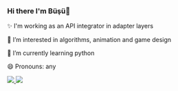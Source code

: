 ### Hi there I'm Büşü👋

✨ I'm working as an API integrator in adapter layers

👀 I’m interested in algorithms, animation and game design

🌱 I’m currently learning python

😄 Pronouns: any

<a href="https://www.linkedin.com/in/b%C3%BC%C5%9Fra-%C3%BCnver-a49377183/">
	<img src="https://img.shields.io/badge/LinkedIn-0077b5?style=flat&logo=LinkedIn&logoColor=white">
</a>
<a href="mailto:busraunver99@gmail.com">
	<img src="https://img.shields.io/badge/mail-db4a39?style=flat&logo=Gmail&logoColor=white">
</a>

<!--
**busraUnver/busraUnver** is a ✨ _special_ ✨ repository because its `README.md` (this file) appears on your GitHub profile.

Here are some ideas to get you started:

- 🔭 I’m currently working on ...
- 🌱 I’m currently learning ...
- 👯 I’m looking to collaborate on ...
- 🤔 I’m looking for help with ...
- 💬 Ask me about ...
- 📫 How to reach me: ...
- 😄 Pronouns: ...
- ⚡ Fun fact: ...
-->
